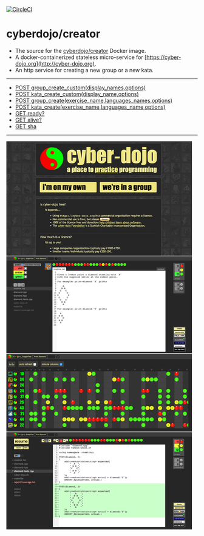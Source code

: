 [![CircleCI](https://circleci.com/gh/cyber-dojo/creator.svg?style=svg)](https://circleci.com/gh/cyber-dojo/creator)

# cyberdojo/creator

- The source for the [cyberdojo/creator](https://hub.docker.com/r/cyberdojo/creator/tags) Docker image.
- A docker-containerized stateless micro-service for [https://cyber-dojo.org](http://cyber-dojo.org).
- An http service for creating a new group or a new kata.

- - - -
* [POST group_create_custom(display_names,options)](docs/api.md#post-group_create_customdisplay_namesoptions)
* [POST kata_create_custom(display_name,options)](docs/api.md#post-kata_create_customdisplay_nameoptions)
* [POST group_create(exercise_name,languages_names,options)](docs/api.md#post-group_createexercise_namelanguages_namesoptions)
* [POST kata_create(exercise_name,languages_name,options)](docs/api.md#post-kata_createexercise_namelanguage_nameoptions)
* [GET ready?](docs/api.md#get-ready)
* [GET alive?](docs/api.md#get-alive)  
* [GET sha](docs/api.md#get-sha)

- - - -
![cyber-dojo.org home page](https://github.com/cyber-dojo/cyber-dojo/blob/master/shared/home_page_snapshot.png)
